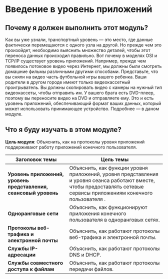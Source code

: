 # Введение в уровень приложений

<!-- 15.0.1 -->
##  Почему я должен выполнить этот модуль?

Как вы уже узнали, транспортный уровень — это место, где данные фактически перемещаются с одного узла на другой. Но прежде чем это произойдет, необходимо выяснить множество деталей, чтобы этот переноса данных происходил правильно. Вот почему в моделях OSI и TCP/IP существует уровень приложений. Например, прежде чем появилось потоковое видео через Интернет, мы должны были смотреть домашние фильмы различными другими способами. Представьте, что вы сняли на видео часть футбольной игры вашего ребенка. Ваши родители в другом городе имеют только видеокассетный проигрыватель. Вы должны скопировать видео с камеры на нужный тип видеокассеты, чтобы отправить им. У вашего брата есть DVD-плеер, поэтому вы переносите видео на DVD и отправляете ему. Это и есть уровень приложений, обеспечивающий формат ваших данных, который может использовать принимающее устройство. Подробнее — в даном модуле.

<!-- 15.0.2 -->
##  Что я буду изучать в этом модуле?

**Цель модуля**: Объяснить, как на протоколы уровня приложений поддерживают работу приложений конечного пользователя.

| **Заголовок темы** | **Цель темы** |
| --- | --- |
| **Уровень приложений, уровень представления, сеансовый уровень** | Объяснить, как функции уровня приложений, уровня представления и уровня сеанса работают вместе, чтобы предоставлять сетевые сервисы приложениям конечного пользователя . |
| **Одноранговые сети** | Объяснить, как функционируют приложения конечного пользователя в одноранговых сетях. |
| **Протоколы веб-трафика и электронной почты** | Объяснить, как работают протоколы веб-трафика и электронной почты. |
| **Службы IP-адресации** | Объяснить, как работают протоколы DNS и DHCP. |
| **Службы совместного доступа к файлам** | Объяснить, как работают протоколы передачи файлов. |

